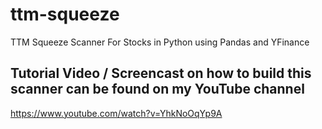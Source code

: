 # ttm-squeeze
TTM Squeeze Scanner For Stocks in Python using Pandas and YFinance

## Tutorial Video / Screencast on how to build this scanner can be found on my YouTube channel

https://www.youtube.com/watch?v=YhkNoOqYp9A
